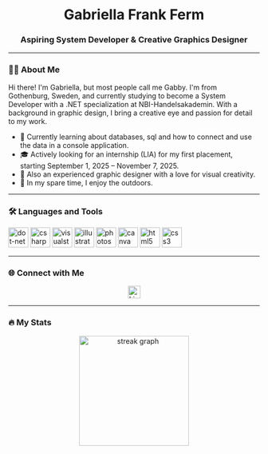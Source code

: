 <h1 align="center">Gabriella Frank Ferm</h1>
<h3 align="center">Aspiring System Developer & Creative Graphics Designer</h3>

---

### 👩‍💻 About Me
<p align="left">
Hi there! I'm Gabriella, but most people call me Gabby. I'm from Gothenburg, Sweden, and currently studying to become a System Developer with a .NET specialization at NBI-Handelsakademin. With a background in graphic design, I bring a creative eye and passion for detail to my work.
  
- 🌱 Currently learning about databases, sql and how to connect and use the data in a console application.
- 🎓 Actively looking for an internship (LIA) for my first placement, starting September 1, 2025 – November 7, 2025.
- 🎨 Also an experienced graphic designer with a love for visual creativity.
- 🌲 In my spare time, I enjoy the outdoors.

</p>

---

### 🛠 Languages and Tools
<div align="left">
  <img src="https://cdn.jsdelivr.net/gh/devicons/devicon/icons/dot-net/dot-net-plain-wordmark.svg" height="40" alt="dot-net logo" />
  <img src="https://cdn.jsdelivr.net/gh/devicons/devicon/icons/csharp/csharp-original.svg" height="40" alt="csharp logo" />
  <img src="https://cdn.jsdelivr.net/gh/devicons/devicon/icons/visualstudio/visualstudio-plain.svg" height="40" alt="visualstudio logo" />
  <img src="https://cdn.jsdelivr.net/gh/devicons/devicon/icons/illustrator/illustrator-plain.svg" height="40" alt="illustrator logo" />
  <img src="https://cdn.jsdelivr.net/gh/devicons/devicon/icons/photoshop/photoshop-plain.svg" height="40" alt="photoshop logo" />
  <img src="https://cdn.jsdelivr.net/gh/devicons/devicon/icons/canva/canva-original.svg" height="40" alt="canva logo" />
  <img src="https://cdn.jsdelivr.net/gh/devicons/devicon/icons/html5/html5-original.svg" height="40" alt="html5 logo" />
  <img src="https://cdn.jsdelivr.net/gh/devicons/devicon/icons/css3/css3-original.svg" height="40" alt="css3 logo" />
</div>

---

### 🌐 Connect with Me
<div align="center">
  <a href="https://www.linkedin.com/in/gabriella-frank-ferm-75aa10291/" target="_blank">
    <img src="https://img.shields.io/static/v1?message=LinkedIn&logo=linkedin&label=&color=0077B5&logoColor=white&labelColor=&style=for-the-badge" height="25" alt="LinkedIn" />
  </a>
</div>

---

### 🔥 My Stats
<div align="center">
  <img src="https://streak-stats.demolab.com?user=GabbyFerm&locale=en&mode=daily&theme=dark&hide_border=false&border_radius=5&order=3" height="220" alt="streak graph" />
</div>
